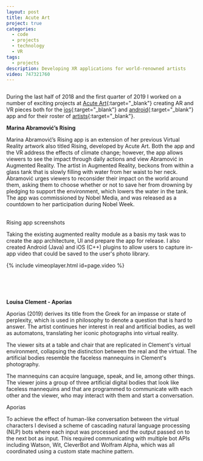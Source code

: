 ```yaml
---
layout: post
title: Acute Art
project: true
categories:
  - code
  - projects
  - technology
  - VR
tags:
  - projects
description: Developing XR applications for world-renowned artists 
video: 747321760
---
```


<div class="img_row">
	<img class="col three" src="{{ site.baseurl }}/images/acuteart/marina.jpg" alt="" title="marina"/>
</div>

During the last half of 2018 and the first quarter of 2019 I worked on a number of exciting projects at [Acute Art](https://www.acuteart.com){:target="_blank"} creating AR and VR pieces both for the [ios](https://itunes.apple.com/tt/app/acute-art-vr/id1387459938?mt=8){:target="_blank"} and [android](https://play.google.com/store/apps/details?id=com.acuteart.museum){:target="_blank"} app and for their roster of [artists](https://acuteart.com/artist/){:target="_blank"}. 

**Marina Abramović’s Rising**

Marina Abramović’s Rising app is an extension of her previous Virtual Reality artwork also titled Rising, developed by Acute Art. Both the app and the VR address the effects of climate change; however, the app allows viewers to see the impact through daily actions and view Abramović in Augmented Reality. The artist in Augmented Reality, beckons from within a glass tank that is slowly filling with water from her waist to her neck. Abramović urges viewers to reconsider their impact on the world around them, asking them to choose whether or not to save her from drowning by pledging to support the environment, which lowers the water in the tank. The app was commissioned by Nobel Media, and was released as a countdown to her participation during Nobel Week.

<div class="img_row">
	<img class="col one" src="{{ site.baseurl }}/images/acuteart/app1.jpg" alt="" title="App 1"/>
    <img class="col one" src="{{ site.baseurl }}/images/acuteart/app2.jpg" alt="" title="App 2"/>
    <img class="col one" src="{{ site.baseurl }}/images/acuteart/app3.jpg" alt="" title="App 3"/>
</div>
<div class="col three caption">
	Rising app screenshots
</div>

Taking the existing augmented reality module as a basis my task was to create the app architecture, UI and prepare the app for release. I also created Android (Java) and iOS (C++) plugins to allow users to capture in-app video that could be saved to the user's photo library. 

{% include vimeoplayer.html id=page.video %}

<br/>
<br/>
<br/>

**Louisa Clement - Aporias**

Aporias (2019) derives its title from the Greek for an impasse or state of perplexity, which is used in philosophy to denote a question that is hard to answer. The artist continues her interest in real and artificial bodies, as well as automatons, translating her iconic photographs into virtual reality. 

The viewer sits at a table and chair that are replicated in Clement's virtual environment, collapsing the distinction between the real and the virtual. The artificial bodies resemble the faceless mannequins in Clement's photography.

The mannequins can acquire language, speak, and lie, among other things. The viewer joins a group of three artificial digital bodies that look like faceless mannequins and that are programmed to communicate with each other and the viewer, who may interact with them and start a conversation. 

<div class="img_row">
	<img class="col three" src="{{ site.baseurl }}/images/acuteart/LC-Still-5-1920x1080.png" alt="" title="Aporias"/>
</div>
<div class="col three caption">
	Aporias
</div>

To achieve the effect of human-like conversation between the virtual characters I devised a scheme of cascading natural language processing (NLP) bots where each input was processed and the output passed on to the next bot as input. This required communicating with multiple bot APIs including Watson, Wit, CleverBot and Wolfram Alpha, which was all coordinated using a custom state machine pattern.
